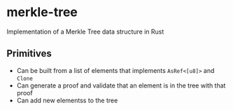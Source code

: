 # merkle-tree
Implementation of a Merkle Tree data structure in Rust

## Primitives
- Can be built from a list of elements that implements `AsRef<[u8]>` and `Clone`
- Can generate a proof and validate that an element is in the tree with that proof
- Can add new elementss to the tree
